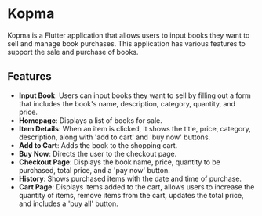 # Kopma

Kopma is a Flutter application that allows users to input books they want to sell and manage book purchases. This application has various features to support the sale and purchase of books.

## Features

- **Input Book**: Users can input books they want to sell by filling out a form that includes the book's name, description, category, quantity, and price.
- **Homepage**: Displays a list of books for sale.
- **Item Details**: When an item is clicked, it shows the title, price, category, description, along with 'add to cart' and 'buy now' buttons.
- **Add to Cart**: Adds the book to the shopping cart.
- **Buy Now**: Directs the user to the checkout page.
- **Checkout Page**: Displays the book name, price, quantity to be purchased, total price, and a 'pay now' button.
- **History**: Shows purchased items with the date and time of purchase.
- **Cart Page**: Displays items added to the cart, allows users to increase the quantity of items, remove items from the cart, updates the total price, and includes a 'buy all' button.
